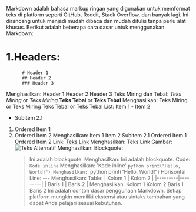 Markdown adalah bahasa markup ringan yang digunakan untuk memformat teks di platform seperti GitHub, Reddit, Stack Overflow, dan banyak lagi. Ini dirancang untuk menjadi mudah dibaca dan mudah ditulis tanpa perlu alat khusus. Berikut adalah beberapa cara dasar untuk menggunakan Markdown:
# 1.Headers:
          # Header 1
          ## Header 2
          ### Header 3
  Menghasilkan:
  Header 1
  Header 2
  Header 3
Teks Miring dan Tebal:
          *Teks Miring* or _Teks Miring_
          **Teks Tebal** or __Teks Tebal__
  Menghasilkan:
  Teks Miring or Teks Miring
  Teks Tebal or Teks Tebal
List:
   Item 1
    - Item 2
   - Subitem 2.1
1. Ordered Item 1
2. Ordered Item 2
  Menghasilkan:
  Item 1
  Item 2
  Subitem 2.1
  Ordered Item 1
  Ordered Item 2
Link:
      [Teks Link](http://www.example.com)
  Menghasilkan:
  Teks Link
Gambar:
    ![Teks Alternatif](gambar.jpg)
  Menghasilkan:
Blockquote:
      > Ini adalah blockquote.
  Menghasilkan:
  Ini adalah blockquote.
Code:
    `Kode inline`
  Menghasilkan:
  'Kode inline'
        ```python
        print("Hello, World!")
  Menghasilkan:
        ```python
        print("Hello, World!")
Horisontal Line:
              ---
  Menghasilkan:
Table:
    | Kolom 1 | Kolom 2 |
    |---------|---------|
    | Baris 1 | Baris 2 |
  Menghasilkan:
Kolom 1              	Kolom 2
Baris 1	              Baris 2
Ini adalah contoh dasar penggunaan Markdown. Setiap platform mungkin memiliki ekstensi atau sintaks tambahan yang dapat Anda pelajari sesuai kebutuhan.







